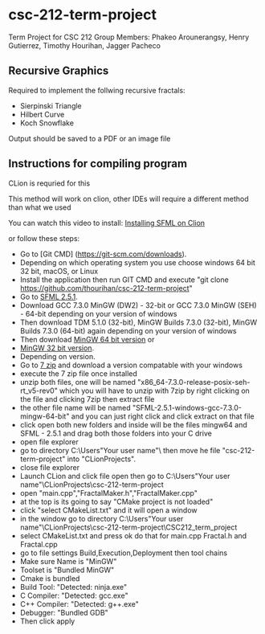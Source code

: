 # csc-212-term-project
Term Project for CSC 212
Group Members: Phakeo Arounerangsy, Henry Gutierrez, Timothy Hourihan, Jagger Pacheco

## Recursive Graphics

Required to implement the follwing recursive fractals:
- Sierpinski Triangle
- Hilbert Curve
- Koch Snowflake

Output should be saved to a PDF or an image file 

## Instructions for compiling program

CLion is requried for this 

This method will work on clion, other IDEs will require a different method than what we used

You can watch this video to install: [Installing SFML on Clion](https://www.youtube.com/watch?v=EXY7MNqKHTc)

or follow these steps:

- Go to [Git CMD] (https://git-scm.com/downloads).
- Depending on which operating system you use choose windows 64 bit 32 bit, macOS, or Linux
- Install the application then run GIT CMD and execute "git clone https://github.com/thourihan/csc-212-term-project"
- Go to [SFML 2.5.1](https://www.sfml-dev.org/download/sfml/2.5.1/).
- Download GCC 7.3.0 MinGW (DW2) - 32-bit or GCC 7.3.0 MinGW (SEH) - 64-bit depending on your version of windows
- Then download TDM 5.1.0 (32-bit), MinGW Builds 7.3.0 (32-bit), MinGW Builds 7.3.0 (64-bit) again depending on your version of windows
- Then download [MinGW 64 bit version](https://sourceforge.net/projects/mingw-w64/files/Toolchains%20targetting%20Win64/Personal%20Builds/mingw-builds/7.3.0/threads-posix/seh/x86_64-7.3.0-release-posix-seh-rt_v5-rev0.7z/download) or  
- [MinGW 32 bit version](https://sourceforge.net/projects/mingw-w64/files/Toolchains%20targetting%20Win32/Personal%20Builds/mingw-builds/7.3.0/threads-posix/dwarf/i686-7.3.0-release-posix-dwarf-rt_v5-rev0.7z/download). 
- Depending on version.
- Go to [7 zip]( https://www.7-zip.org/download.html) and download a version compatable with your windows
- execute the 7 zip file once installed
- unzip both files, one will be named "x86_64-7.3.0-release-posix-seh-rt_v5-rev0" which you will have to unzip with 7zip by right clicking on the file and clicking 7zip then extract file
- the other file name will be named "SFML-2.5.1-windows-gcc-7.3.0-mingw-64-bit" and you can just right click and click extract on that file
- click open both new folders and inside will be the files mingw64 and SFML - 2.5.1 and drag both those folders into your C drive
- open file explorer
- go to directory C:\Users\"Your user name"\  then move he file "csc-212-term-project" into "CLionProjects".
- close file explorer
- Launch CLion and click file open then go to  C:\Users\"Your user name"\CLionProjects\csc-212-term-project
- open "main.cpp","FractalMaker.h","FractalMaker.cpp"
- at the top is its going to say "CMake project is not loaded"
- click "select CMakeList.txt" and it will open a window
- in the window go to directory C:\Users\"Your user name"\CLionProjects\csc-212-term-project\CSC212_term_project
- select CMakeList.txt and press ok do that for main.cpp Fractal.h and Fractal.cpp
- go to file settings Build,Execution,Deployment then tool chains
- Make sure Name is "MinGW"
- Toolset is "Bundled MinGW"
- Cmake is bundled 
- Build Tool:  "Detected: ninja.exe"
- C Compiler: "Detected: gcc.exe"
- C++ Compiler: "Detected: g++.exe"
- Debugger: "Bundled GDB"
- Then click apply




